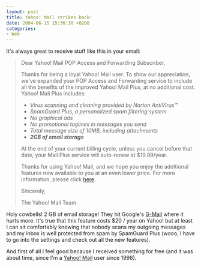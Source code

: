 ```yaml
---
layout: post
title: Yahoo! Mail strikes back!
date: 2004-06-15 15:36:38 +0200
categories:
- Web
---
```

It's always great to receive stuff like this in your email:

<blockquote>Dear Yahoo! Mail POP Access and Forwarding Subscriber,

Thanks for being a loyal Yahoo! Mail user. To show our appreciation, we've expanded your POP Access and Forwarding service to include all the benefits of the improved Yahoo! Mail Plus, at no additional cost. Yahoo! Mail Plus includes:

<ul>
<li><i>Virus scanning and cleaning provided by Norton AntiVirus&trade;</i></li>
<li><i>SpamGuard Plus, a personalized spam filtering system</i></li>
<li><i>No graphical ads</i></li>
<li><i>No promotional taglines in messages you send</i></li>
<li><i>Total message size of 10MB, including attachments</i></li>
<li><i><b>2GB of email storage</b></i></li>
</ul>
At the end of your current billing cycle, unless you cancel before that date, your Mail Plus service will auto-renew at $19.99/year.

Thanks for using Yahoo! Mail, and we hope you enjoy the additional features now available to you at an even lower price. For more information, please click <a href="http://help.yahoo.com/help/us/mail/plus/about/about-07.html">here</a>.

Sincerely,

The Yahoo! Mail Team</p></blockquote>
Holy cowbells! 2 GB of email storage! They hit Google's <a href="http://www.gmail.com">G-Mail</a> where it hurts more. It's true that this feature costs $20 / year on Yahoo! but at least I can sit comfortably knowing that nobody scans my outgoing messages and my inbox is well protected from spam by SpamGuard Plus (wooo, I have to go into the settings and check out all the new features).

And first of all I feel good because I received something for free (and it was about time, since I'm a <a href="http://mail.yahoo.com">Yahoo! Mail</a> user since 1998).

